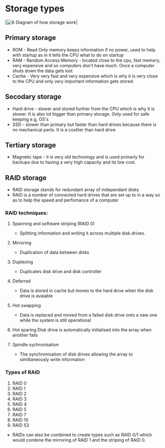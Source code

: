 # Storage types
 

|![A Diagram of how storage work](https://www.computerhope.com/jargon/s/storage.jpg)|

## Primary storage
  * ROM - Read Only memory keeps information if no power, used to help with startup as in it tells the CPU what to do on startup
  * RAM - Random Access Memory - located close to the cpu, fast memory, very expensive and so computers don't have much. Once a computer shuts down the data gets lost
  * Cache - Very very fast and very expensive which is why it is very close to the CPU and only very important information gets stored.
  
## Secodary storage
  * Hard drive - slower and stored further from the CPU which is why it is slower. It is also lot bigger than primary storage. Only used for safe keeping e.g, OS's
  * SSD  - slower than primary but faster than hard drives because there is no mechanical parts. It is a costlier than hard drive
  
## Tertiary storage
  * Magnetic tape - it is very old technology and is used primarly for backups due to having a very high capacity and its low cost. 

## RAID storage 
* RAID storage stands for redundant array of independant disks 
* RAID is a number of connected hard drives that are set up to in a way so as to help the speed and perfomance of a computer

### RAID techniques:
 1. Spanning and software striping (RAID 0)
     - Splitting information and writing it across multiple disk drives. 
    
 2. Mirroring 
     - Duplication of data between disks 
 
 3. Duplexing
     - Duplicates disk drive and disk controller 
    
 4. Deferred
     - Data is stored in cache but moves to the hard drive when the disk drive is avaiable 
    
 5. Hot swapping
     - Data is replaced and moved from a failed disk drive onto a new one while the system is still operational
    
 6. Hot sparing
    Disk drive is automatically initialised into the array when another fails
    
 7. Spindle sychronisation 
      - The synchronisation of disk drives allowing the array to similtaneously write information  
 
### Types of RAID 
1. RAID 0
2. RAID 1
3. RAID 2
4. RAID 3
5. RAID 4
6. RAID 5
7. RAID 7
8. RAID 10
9. RAID 53

* RAIDs can also be combined to create types such as RAID 0/1 which would combine the mirroring of RAID 1 and the striping 
of RAID 0. 
